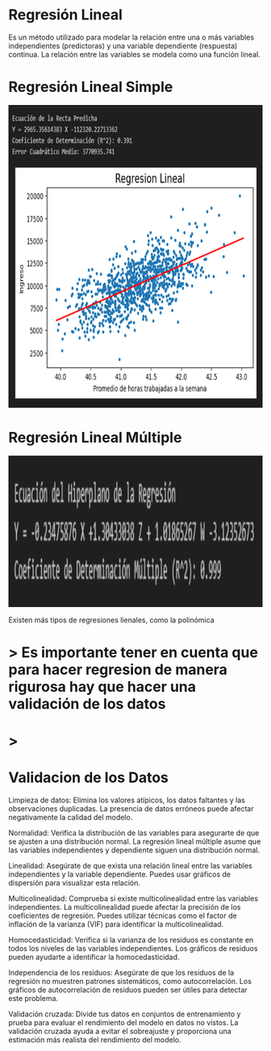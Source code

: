 # Regresión Lineal
Es un método utilizado para modelar la relación entre una o más variables independientes (predictoras) y una variable dependiente (respuesta) continua. La relación entre las variables se modela como una función lineal.

# Regresión Lineal Simple
<p align="center">
<img src="Images/regresionlienalsimple.png"  height=600>
</p>




# Regresión Lineal Múltiple

<p align="center">
<img src="Images/regresionlienalmultiple.png"  height=300>
</p>

Existen más tipos de regresiones lienales, como la polinómica

<h1>> Es importante tener en cuenta que para hacer regresion de manera rigurosa hay que hacer una validación de los datos <h1>>

# Validacion de los Datos

Limpieza de datos: Elimina los valores atípicos, los datos faltantes y las observaciones duplicadas. La presencia de datos erróneos puede afectar negativamente la calidad del modelo.

Normalidad: Verifica la distribución de las variables para asegurarte de que se ajusten a una distribución normal. La regresión lineal múltiple asume que las variables independientes y dependiente siguen una distribución normal.

Linealidad: Asegúrate de que exista una relación lineal entre las variables independientes y la variable dependiente. Puedes usar gráficos de dispersión para visualizar esta relación.

Multicolinealidad: Comprueba si existe multicolinealidad entre las variables independientes. La multicolinealidad puede afectar la precisión de los coeficientes de regresión. Puedes utilizar técnicas como el factor de inflación de la varianza (VIF) para identificar la multicolinealidad.

Homocedasticidad: Verifica si la varianza de los residuos es constante en todos los niveles de las variables independientes. Los gráficos de residuos pueden ayudarte a identificar la homocedasticidad.

Independencia de los residuos: Asegúrate de que los residuos de la regresión no muestren patrones sistemáticos, como autocorrelación. Los gráficos de autocorrelación de residuos pueden ser útiles para detectar este problema.

Validación cruzada: Divide tus datos en conjuntos de entrenamiento y prueba para evaluar el rendimiento del modelo en datos no vistos. La validación cruzada ayuda a evitar el sobreajuste y proporciona una estimación más realista del rendimiento del modelo.

